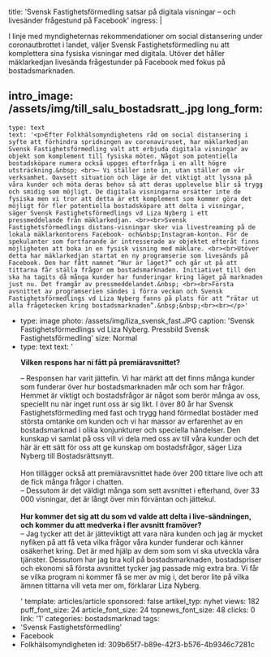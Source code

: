 title: 'Svensk Fastighetsförmedling satsar på digitala visningar – och livesänder frågestund på Facebook'
ingress: |
  <p>I linje med myndigheternas rekommendationer om social distansering under coronautbrottet i landet, väljer Svensk Fastighetsförmedling nu att komplettera sina fysiska visningar med digitala. Utöver det håller mäklarkedjan livesända frågestunder på Facebook med fokus på bostadsmarknaden.
  </p>
  
intro_image: /assets/img/till_salu_bostadsratt_.jpg
long_form:
  -
    type: text
    text: '<p>Efter Folkhälsomyndighetens råd om social distansering i syfte att förhindra spridningen av coronaviruset, har mäklarkedjan Svensk Fastighetsförmedling valt att erbjuda digitala visningar av objekt som komplement till fysiska möten. Något som potentiella bostadsköpare numera också uppges efterfråga i en allt högre utsträckning.&nbsp; <br>– Vi ställer inte in, utan ställer om vår verksamhet. Oavsett situation och läge är det viktigt att lyssna på våra kunder och möta deras behov så att deras upplevelse blir så trygg och smidig som möjligt. De digitala visningarna ersätter inte de fysiska men vi tror att detta är ett komplement som kommer göra det möjligt för fler potentiella bostadsköpare att delta i visningar, säger Svensk Fastighetsförmedlings vd Liza Nyberg i ett pressmeddelande från mäklarkedjan. <br><br>Svensk Fastighetsförmedlings distans-visningar sker via livestreaming på de lokala mäklarkontorens Facebook- och&nbsp;Instagram-konton. För de spekulanter som fortfarande är intresserade av objektet efteråt finns möjligheten att boka in en fysisk visning med mäklare. <br><br>Utöver detta har mäklarkedjan startat en ny programserie som livesänds på Facebook. Den har fått namnet “Hur är läget?” och går ut på att tittarna får ställa frågor om bostadsmarknaden. Initiativet till den ska ha tagits då många kunder har funderingar kring läget på marknaden just nu. Det framgår av pressmeddelandet.&nbsp; <br><br>Första avsnittet av programserien sändes i förra veckan och Svensk Fastighetsförmedlings vd Liza Nyberg fanns på plats för att “rätar ut alla frågetecken kring bostadsmarknaden”.&nbsp;&nbsp;<br><br></p>'
  -
    type: image
    photo: /assets/img/liza_svensk_fast.JPG
    caption: 'Svensk Fastighetsförmedlings vd Liza Nyberg. Pressbild Svensk Fastighetsförmedling'
    size: Normal
  -
    type: text
    text: '<p><b>Vilken respons har ni fått på premiäravsnittet?&nbsp;</b>&nbsp;</p><p>– Responsen har varit jättefin. Vi har märkt att det finns många kunder som funderar över hur bostadsmarknaden mår och som har frågor. Hemmet är viktigt och bostadsfrågor är något som berör många av oss, speciellt nu när inget runt oss är sig likt. I över 80 år har Svensk Fastighetsförmedling med fast och trygg hand förmedlat bostäder med största omtanke om kunden och vi har massor av erfarenhet av en bostadsmarknad i olika konjunkturer och speciella händelser. Den kunskap vi samlat på oss vill vi dela med oss av till våra kunder och det här är ett sätt för oss att ge kunskap om bostadsfrågor, säger Liza Nyberg till Bostadsrättsnytt. <br><br>Hon tillägger också att premiäravsnittet hade över 200 tittare live och att de fick många frågor i chatten.&nbsp; <br>– Dessutom är det väldigt många som sett avsnittet i efterhand, över 33 000 visningar, det är långt över min förväntan och jättekul.&nbsp;<br><b><br>Hur kommer det sig att du som vd valde att delta i live-sändningen, och kommer du att medverka i fler avsnitt framöver?&nbsp;&nbsp;<br></b>– Jag tycker att det är jätteviktigt att vara nära kunden och jag är mycket nyfiken på att få veta vilka frågor våra kunder funderar och känner osäkerhet kring. Det är med hjälp av dem som&nbsp;som&nbsp;vi ska utveckla våra tjänster. Dessutom har jag bra koll på bostadsmarknaden, bostadspriser och ekonomi så första avsnittet tycker jag passade mig extra bra. Vi får se vilka program ni kommer få se mer av mig i, det beror lite på vilka ämnen tittarna vill veta mer om, förklarar Liza Nyberg.&nbsp;</p>'
template: articles/article
sponsored: false
artikel_typ: nyhet
views: 182
puff_font_size: 24
article_font_size: 24
topnews_font_size: 48
clicks: 0
link: '1'
categories: bostadsmarknad
tags:
  - 'Svensk Fastighetsförmedling'
  - Facebook
  - Folkhälsomyndigheten
id: 309b65f7-b89e-42f3-b576-4b9346c7281c
